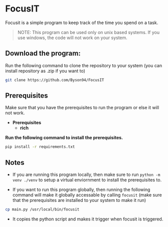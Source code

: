 # FocusIT

Focusit is a simple program to keep track of the time you spend on a task.

> NOTE: This program can be used only on unix based systems. If you use windows, the code will not work on your system.

## Download the program:

Run the following command to clone the repository to your system (you can install repository as .zip if you want to)

```bash
git clone https://github.com/Byson94/FocusIT
```

## Prerequisites

Make sure that you have the prerequisites to run the program or else it will not work.

- **Prerequisites**
  - **rich**

**Run the following command to install the prerequisites.**

```bash
pip install -r requirements.txt
```

## Notes

- If you are running this program locally, then make sure to run `python -m venv ./venv` to setup a virtual enviornment to install the prerequisites to.

- If you want to run this program globally, then running the following command will make it globally accessable by calling `focusit` (make sure that the prerequisites are installed to your system to make it run)

```bash
cp main.py /usr/local/bin/focusit
```

- It copies the python script and makes it trigger when focusit is triggered.
